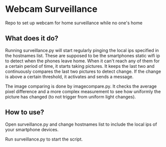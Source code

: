 # Webcam Surveillance
Repo to set up webcam for home surveillance while no one's home

## What does it do?
Running surveillance.py will start regularly pinging the local ips specified in the hostnames list. These are supposed to be the smartphones static wifi ip to detect when the phones leave home. When it can't reach any of them for a certain period of time, it starts taking pictures. It keeps the last two and continuously compares the last two pictures to detect change. If the change is above a certain threshold, it activates and sends a message. 

The image comparing is done by imagecompare.py. It checks the average pixel difference and a more complex measurement to see how uniformly the picture has changed (to not trigger from uniform light changes).

## How to use?
Open surveillance.py and change hostnames list to include the local ips of your smartphone devices.

Run surveillance.py to start the script.
